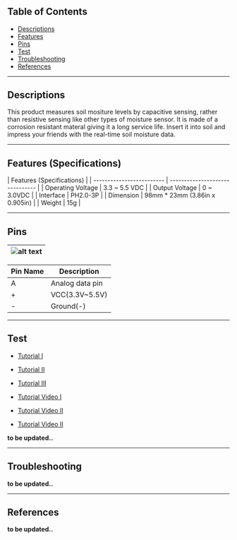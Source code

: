 #

## Table of Contents

-   [Descriptions](#descriptions)
-   [Features](#features)
-   [Pins](#pins)
-   [Test](#test-code)
-   [Troubleshooting](#troubleshooting)
-   [References](#references)

---

## Descriptions

This product measures soil mositure levels by capacitive sensing, rather than resistive sensing like other types of moisture sensor. It is made of a corrosion resistant materal giving it a long service life. Insert it into soil and impress your friends with the real-time soil moisture data.

---

## Features (Specifications)

| Features (Specifications) |
| ------------------------- | ------------------------------- |
| Operating Voltage         | 3.3 ~ 5.5 VDC                   |
| Output Voltage            | 0 ~ 3.0VDC                      |
| Interface                 | PH2.0-3P                        |
| Dimension                 | 98mm \* 23mm (3.86in x 0.905in) |
| Weight                    | 15g                             |

---

## Pins

| ![alt text](https://bit.ly/3wg5w5S 'soil sensor') |
| ------------------------------------------------- |

| Pin Name | Description     |
| -------- | --------------- |
| A        | Analog data pin |
| +        | VCC(3.3V~5.5V)  |
| -        | Ground(-)       |

---

## Test

-   [Tutorial I](http://bit.ly/Capacitive-soil-Moisture-Sensor-Tutorial)
-   [Tutorial II](https://bit.ly/3dn6DIm)
-   [Tutorial III](https://bit.ly/3rD4IVp)

-   [Tutorial Video I](https://youtu.be/pFQaFnqpOtQ)
-   [Tutorial Video II](https://youtu.be/94G7iTvlkBM)
-   [Tutorial Video II](https://youtu.be/9h3JKwUsn2A)

**to be updated..**

---

## Troubleshooting

**to be updated..**

---

## References

**to be updated..**

